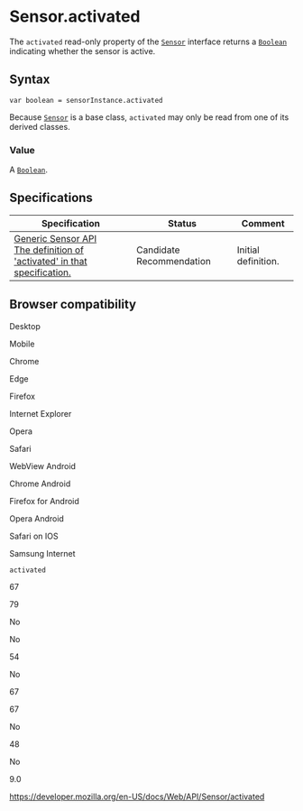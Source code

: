 Sensor.activated
================

The `activated` read-only property of the [`Sensor`](../sensor) interface returns a [`Boolean`](https://developer.mozilla.org/en-US/docs/Web/JavaScript/Reference/Global_Objects/Boolean) indicating whether the sensor is active.

Syntax
------

    var boolean = sensorInstance.activated

Because [`Sensor`](../sensor) is a base class, `activated` may only be read from one of its derived classes.

### Value

A [`Boolean`](https://developer.mozilla.org/en-US/docs/Web/JavaScript/Reference/Global_Objects/Boolean).

Specifications
--------------

<table><thead><tr class="header"><th>Specification</th><th>Status</th><th>Comment</th></tr></thead><tbody><tr class="odd"><td><a href="https://www.w3.org/TR/generic-sensor/#dom-sensor-activated">Generic Sensor API<br />
<span class="small">The definition of 'activated' in that specification.</span></a></td><td><span class="spec-cr">Candidate Recommendation</span></td><td>Initial definition.</td></tr></tbody></table>

Browser compatibility
---------------------

Desktop

Mobile

Chrome

Edge

Firefox

Internet Explorer

Opera

Safari

WebView Android

Chrome Android

Firefox for Android

Opera Android

Safari on IOS

Samsung Internet

`activated`

67

79

No

No

54

No

67

67

No

48

No

9.0

<a href="https://developer.mozilla.org/en-US/docs/Web/API/Sensor/activated" class="_attribution-link">https://developer.mozilla.org/en-US/docs/Web/API/Sensor/activated</a>
